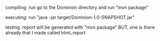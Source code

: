 compiling: run go to the Dominion directory and run "mvn package"

executing: run "java -jar target/Dominion-1.0-SNAPSHOT.jar"

testing: report will be  generated with "mvn package"
BUT, one is there already that I made called html_report